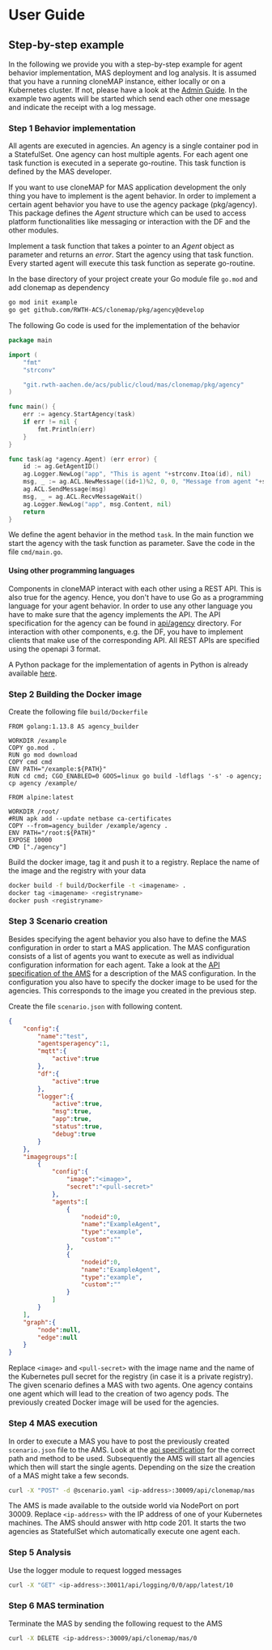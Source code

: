 # User Guide

## Step-by-step example

In the following we provide you with a step-by-step example for agent behavior implementation, MAS deployment and log analysis.
It is assumed that you have a running cloneMAP instance, either locally or on a Kubernetes cluster.
If not, please have a look at the [Admin Guide](administration_guide.md).
In the example two agents will be started which send each other one message and indicate the receipt with a log message.

### Step 1 Behavior implementation

All agents are executed in agencies.
An agency is a single container pod in a StatefulSet.
One agency can host multiple agents.
For each agent one task function is executed in a seperate go-routine.
This task function is defined by the MAS developer.

If you want to use cloneMAP for MAS application development the only thing you have to implement is the agent behavior.
In order to implement a certain agent behavior you have to use the agency package (pkg/agency).
This package defines the *Agent* structure which can be used to access platform functionalities like messaging or interaction with the DF and the other modules.

Implement a task function that takes a pointer to an *Agent* object as parameter and returns an *error*.
Start the agency using that task function.
Every started agent will execute this task function as seperate go-routine.

In the base directory of your project create your Go module file `go.mod` and add clonemap as dependency

```bash
go mod init example
go get github.com/RWTH-ACS/clonemap/pkg/agency@develop
```

The following Go code is used for the implementation of the behavior

```Go
package main

import (
    "fmt"
    "strconv"

    "git.rwth-aachen.de/acs/public/cloud/mas/clonemap/pkg/agency"
)

func main() {
    err := agency.StartAgency(task)
    if err != nil {
        fmt.Println(err)
    }
}

func task(ag *agency.Agent) (err error) {
    id := ag.GetAgentID()
    ag.Logger.NewLog("app", "This is agent "+strconv.Itoa(id), nil)
    msg, _ := ag.ACL.NewMessage((id+1)%2, 0, 0, "Message from agent "+strconv.Itoa(id))
    ag.ACL.SendMessage(msg)
    msg, _ = ag.ACL.RecvMessageWait()
    ag.Logger.NewLog("app", msg.Content, nil)
    return
}
```

We define the agent behavior in the method `task`.
In the main function we start the agency with the task function as parameter.
Save the code in the file `cmd/main.go`.

#### Using other programming languages

Components in cloneMAP interact with each other using a REST API. This is also true for the agency.
Hence, you don't have to use Go as a programming language for your agent behavior.
In order to use any other language you have to make sure that the agency implements the API.
The API specification for the agency can be found in [api/agency](../api/agency/openapi.yaml) directory.
For interaction with other components, e.g. the DF, you have to implement clients that make use of the corresponding API.
All REST APIs are specified using the openapi 3 format.

A Python package for the implementation of agents in Python is already available [here](https://github.com/RWTH-ACS/clonemapy).

### Step 2 Building the Docker image

Create the following file `build/Dockerfile`

```Docker
FROM golang:1.13.8 AS agency_builder

WORKDIR /example
COPY go.mod .
RUN go mod download
COPY cmd cmd
ENV PATH="/example:${PATH}"
RUN cd cmd; CGO_ENABLED=0 GOOS=linux go build -ldflags '-s' -o agency; cp agency /example/

FROM alpine:latest

WORKDIR /root/
#RUN apk add --update netbase ca-certificates
COPY --from=agency_builder /example/agency .
ENV PATH="/root:${PATH}"
EXPOSE 10000
CMD ["./agency"]
```

Build the docker image, tag it and push it to a registry. Replace the name of the image and the registry with your data

```bash
docker build -f build/Dockerfile -t <imagename> .
docker tag <imagename> <registryname>
docker push <registryname>
```

### Step 3 Scenario creation

Besides specifying the agent behavior you also have to define the MAS configuration in order to start a MAS application. The MAS configuration consists of a list of agents you want to execute as well as individual configuration information for each agent. Take a look at the [API specification of the AMS](../api/ams/openapi.yaml) for a description of the MAS configuration. In the configuration you also have to specify the docker image to be used for the agencies. This corresponds to the image you created in the previous step.

Create the file `scenario.json` with following content.

```json
{
    "config":{
        "name":"test",
        "agentsperagency":1,
        "mqtt":{
            "active":true
        },
        "df":{
            "active":true
        },
        "logger":{
            "active":true,
            "msg":true,
            "app":true,
            "status":true,
            "debug":true
        }
    },
    "imagegroups":[
        {
            "config":{
                "image":"<image>",
                "secret":"<pull-secret>"
            },
            "agents":[
                {
                    "nodeid":0,
                    "name":"ExampleAgent",
                    "type":"example",
                    "custom":""
                },
                {
                    "nodeid":0,
                    "name":"ExampleAgent",
                    "type":"example",
                    "custom":""
                }
            ]
        }
    ],
    "graph":{
        "node":null,
        "edge":null
    }
}
```

Replace `<image>` and `<pull-secret>` with the image name and the name of the Kubernetes pull secret for the registry (in case it is a private registry).
The given scenario defines a MAS with two agents.
One agency contains one agent which will lead to the creation of two agency pods.
The previously created Docker image will be used for the agencies.

### Step 4 MAS execution

In order to execute a MAS you have to post the previously created `scenario.json` file to the AMS.
Look at the [api specification](../api/ams/openapi.yaml) for the correct path and method to be used.
Subsequently the AMS will start all agencies which then will start the single agents.
Depending on the size the creation of a MAS might take a few seconds.

```bash
curl -X "POST" -d @scenario.yaml <ip-address>:30009/api/clonemap/mas
```

The AMS is made available to the outside world via NodePort on port 30009.
Replace `<ip-address>` with the IP address of one of your Kubernetes machines.
The AMS should answer with http code 201.
It starts the two agencies as StatefulSet which automatically execute one agent each.

### Step 5 Analysis

Use the logger module to request logged messages

```bash
curl -X "GET" <ip-address>:30011/api/logging/0/0/app/latest/10
```

### Step 6 MAS termination

Terminate the MAS by sending the following request to the AMS

```bash
curl -X DELETE <ip-address>:30009/api/clonemap/mas/0
```
